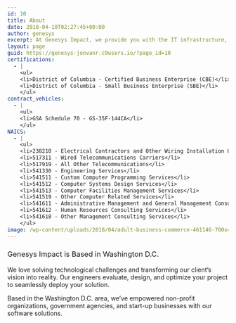 ```yaml
---
id: 10
title: About
date: 2018-04-10T02:27:45+00:00
author: genesys
excerpt: At Genesys Impact, we provide you with the IT infrastructure, software, and support you need to improve your business process – whether that means keeping your building secure, equipping your employees with a reliable network, or developing software applications to help organize your workforce.
layout: page
guid: https://genesys-jonvanr.c9users.io/?page_id=10
certifications:
  - |
    <ul>
    <li>District of Columbia - Certified Business Enterprise (CBE)</li>
    <li>District of Columbia - Small Business Enterprise (SBE)</li>
    </ul>
contract_vehicles:
  - |
    <ul>
    <li>GSA Schedule 70 - GS-35F-144CA</li>
    </ul>
NAICS:
  - |
    <ul>
    <li>238210 - Electrical Contractors and Other Wiring Installation Contractors</li>
    <li>517311 - Wired Telecommunications Carriers</li>
    <li>517919 - All Other Telecommunications</li>
    <li>541330 - Engineering Services</li>
    <li>541511 - Custom Computer Programming Services</li>
    <li>541512 - Computer Systems Design Services</li>
    <li>541513 - Computer Facilities Management Services</li>
    <li>541519 - Other Computer Related Services</li>
    <li>541611 - Administrative Management and General Management Consulting Services</li>
    <li>541612 - Human Resources Consulting Services</li>
    <li>541618 - Other Management Consulting Services</li>
    </ul>
image: /wp-content/uploads/2018/04/adult-business-commerce-461146-700x450.jpg
---
```

### <span style="font-weight: 400;">Genesys Impact is Based in Washington D.C.</span>

<span style="font-weight: 400;">We love solving technological challenges and transforming our client’s vision into reality. Our engineers evaluate, design, and optimize your project to seamlessly deploy your solution.</span>

<span style="font-weight: 400;">Based in the Washington D.C. area, we’ve empowered non-profit organizations, government agencies, and start-up businesses with our software solutions.</span>